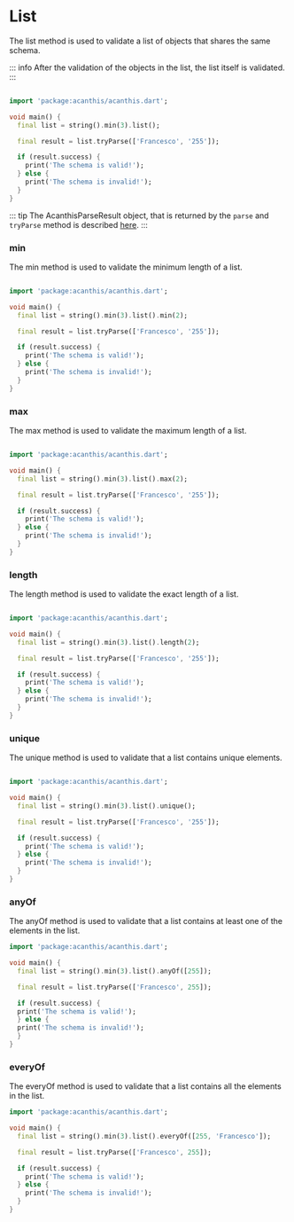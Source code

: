 # List

The list method is used to validate a list of objects that shares the same schema.

::: info
After the validation of the objects in the list, the list itself is validated.
:::

```dart

import 'package:acanthis/acanthis.dart';

void main() {
  final list = string().min(3).list();

  final result = list.tryParse(['Francesco', '255']);

  if (result.success) {
	print('The schema is valid!');
  } else {
	print('The schema is invalid!');
  }
}
```

::: tip
The AcanthisParseResult object, that is returned by the `parse` and `tryParse` method is described [here](/introduction.html#acanthisparseresult).
:::

### min

The min method is used to validate the minimum length of a list.

```dart

import 'package:acanthis/acanthis.dart';

void main() {
  final list = string().min(3).list().min(2);

  final result = list.tryParse(['Francesco', '255']);

  if (result.success) {
	print('The schema is valid!');
  } else {
	print('The schema is invalid!');
  }
}
```

### max

The max method is used to validate the maximum length of a list.

```dart

import 'package:acanthis/acanthis.dart';

void main() {
  final list = string().min(3).list().max(2);

  final result = list.tryParse(['Francesco', '255']);

  if (result.success) {
	print('The schema is valid!');
  } else {
	print('The schema is invalid!');
  }
}
```

### length

The length method is used to validate the exact length of a list.

```dart

import 'package:acanthis/acanthis.dart';

void main() {
  final list = string().min(3).list().length(2);

  final result = list.tryParse(['Francesco', '255']);

  if (result.success) {
	print('The schema is valid!');
  } else {
	print('The schema is invalid!');
  }
}
```

### unique

The unique method is used to validate that a list contains unique elements.

```dart

import 'package:acanthis/acanthis.dart';

void main() {
  final list = string().min(3).list().unique();

  final result = list.tryParse(['Francesco', '255']);

  if (result.success) {
	print('The schema is valid!');
  } else {
	print('The schema is invalid!');
  }
}
```

### anyOf

The anyOf method is used to validate that a list contains at least one of the elements in the list.

```dart
import 'package:acanthis/acanthis.dart';

void main() {
  final list = string().min(3).list().anyOf([255]);

  final result = list.tryParse(['Francesco', 255]);

  if (result.success) {
  print('The schema is valid!');
  } else {
  print('The schema is invalid!');
  }
}
```

### everyOf

The everyOf method is used to validate that a list contains all the elements in the list.

```dart
import 'package:acanthis/acanthis.dart';

void main() {
  final list = string().min(3).list().everyOf([255, 'Francesco']);

  final result = list.tryParse(['Francesco', 255]);

  if (result.success) {
    print('The schema is valid!');
  } else {
    print('The schema is invalid!');
  }
}
```